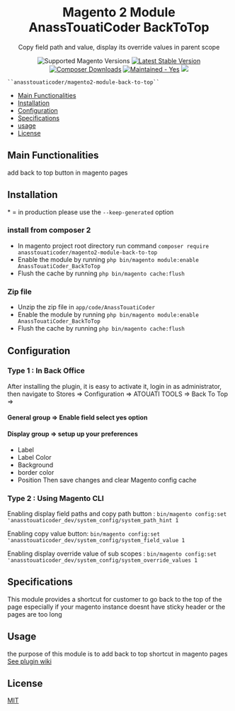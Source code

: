 <h1 style="text-align: center;">Magento 2 Module AnassTouatiCoder BackToTop</h1>
<div style="text-align: center;">
  <p>Copy field path and value, display its override values in parent scope</p>
  <img src="https://img.shields.io/badge/magento-2.2%20|%202.3%20|%202.4-brightgreen.svg?logo=magento&longCache=true&style=flat-square" alt="Supported Magento Versions" />
  <a href="https://packagist.org/packages/anasstouaticoder/magento2-module-back-to-top" target="_blank"><img src="https://img.shields.io/packagist/v/anasstouaticoder/magento2-module-back-to-top.svg?style=flat-square" alt="Latest Stable Version" /></a>
  <a href="https://packagist.org/packages/anasstouaticoder/magento2-module-back-to-top" target="_blank"><img src="https://poser.pugx.org/anasstouaticoder/magento2-module-back-to-top/downloads" alt="Composer Downloads" /></a>
  <a href="https://GitHub.com/Naereen/StrapDown.js/graphs/commit-activity" target="_blank"><img src="https://img.shields.io/badge/maintained%3F-yes-brightgreen.svg?style=flat-square" alt="Maintained - Yes" /></a>
  <a href="https://opensource.org/licenses/MIT" target="_blank"><img src="https://img.shields.io/badge/license-MIT-blue.svg" /></a>
</div>

    ``anasstouaticoder/magento2-module-back-to-top``

 - [Main Functionalities](#markdown-header-main-functionalities)
 - [Installation](#markdown-header-installation)
 - [Configuration](#markdown-header-configuration)
 - [Specifications](#markdown-header-specifications)
 - [usage](#markdown-header-usage)
 - [License](#markdown-header-license)


## Main Functionalities
add back to top button in magento pages
## Installation
\* = in production please use the `--keep-generated` option

### install from composer 2

 - In magento project root directory run command `composer require anasstouaticoder/magento2-module-back-to-top`
 - Enable the module by running `php bin/magento module:enable AnassTouatiCoder_BackToTop`
 - Flush the cache by running `php bin/magento cache:flush`


### Zip file

 - Unzip the zip file in `app/code/AnassTouatiCoder`
 - Enable the module by running `php bin/magento module:enable AnassTouatiCoder_BackToTop`
 - Flush the cache by running `php bin/magento cache:flush`

## Configuration

### Type 1 : In Back Office
After installing the plugin, it is easy to activate it, login in as administrator, then navigate 
to Stores => Configuration => ATOUATI TOOLS => Back To Top =>
#### General group => Enable field select yes option
#### Display group => setup up your preferences 
- Label
- Label Color
- Background
- border color
- Position
Then save changes and clear Magento config cache

### Type 2 : Using Magento CLI

Enabling display field paths and copy path button : `bin/magento config:set 'anasstouaticoder_dev/system_config/system_path_hint 1`

Enabling copy value button: `bin/magento config:set 'anasstouaticoder_dev/system_config/system_field_value 1`

Enabling display override value of sub scopes : `bin/magento config:set 'anasstouaticoder_dev/system_config/system_override_values 1`

## Specifications

This module provides a shortcut for customer to go back to the top of the page especially if your magento instance doesnt have sticky header or the pages are too long 

## Usage

the purpose of this module is to add back to top shortcut in magento pages
[See plugin wiki](https://github.com/anasstouaticoder/magento2-module-back-to-top/wiki/Project-Demo)

## License

[MIT](https://opensource.org/licenses/MIT)

